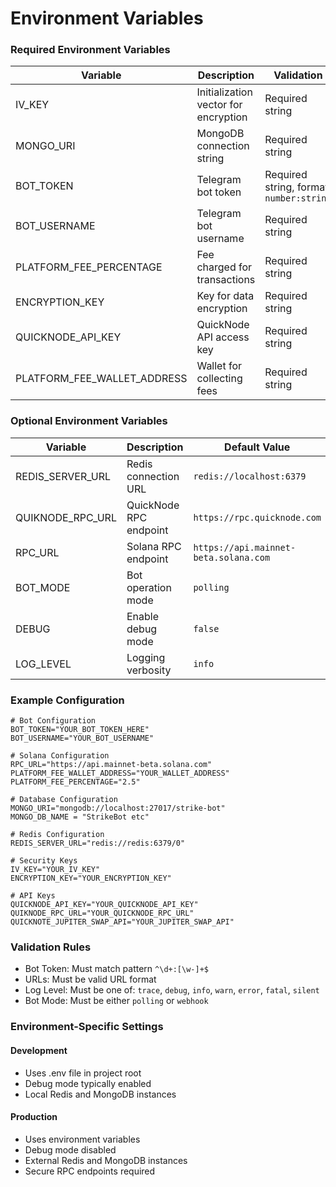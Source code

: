 # Environment Variables

### Required Environment Variables

| Variable                       | Description                          | Validation                               |
| ------------------------------ | ------------------------------------ | ---------------------------------------- |
| IV\_KEY                        | Initialization vector for encryption | Required string                          |
| MONGO\_URI                     | MongoDB connection string            | Required string                          |
| BOT\_TOKEN                     | Telegram bot token                   | Required string, format: `number:string` |
| BOT\_USERNAME                  | Telegram bot username                | Required string                          |
| PLATFORM\_FEE\_PERCENTAGE      | Fee charged for transactions         | Required string                          |
| ENCRYPTION\_KEY                | Key for data encryption              | Required string                          |
| QUICKNODE\_API\_KEY            | QuickNode API access key             | Required string                          |
| PLATFORM\_FEE\_WALLET\_ADDRESS | Wallet for collecting fees           | Required string                          |

### Optional Environment Variables

| Variable           | Description            | Default Value                         |
| ------------------ | ---------------------- | ------------------------------------- |
| REDIS\_SERVER\_URL | Redis connection URL   | `redis://localhost:6379`              |
| QUIKNODE\_RPC\_URL | QuickNode RPC endpoint | `https://rpc.quicknode.com`           |
| RPC\_URL           | Solana RPC endpoint    | `https://api.mainnet-beta.solana.com` |
| BOT\_MODE          | Bot operation mode     | `polling`                             |
| DEBUG              | Enable debug mode      | `false`                               |
| LOG\_LEVEL         | Logging verbosity      | `info`                                |

### Example Configuration

```env
# Bot Configuration
BOT_TOKEN="YOUR_BOT_TOKEN_HERE"
BOT_USERNAME="YOUR_BOT_USERNAME"

# Solana Configuration
RPC_URL="https://api.mainnet-beta.solana.com"
PLATFORM_FEE_WALLET_ADDRESS="YOUR_WALLET_ADDRESS"
PLATFORM_FEE_PERCENTAGE="2.5"

# Database Configuration
MONGO_URI="mongodb://localhost:27017/strike-bot"
MONGO_DB_NAME = "StrikeBot etc"

# Redis Configuration
REDIS_SERVER_URL="redis://redis:6379/0"

# Security Keys
IV_KEY="YOUR_IV_KEY"
ENCRYPTION_KEY="YOUR_ENCRYPTION_KEY"

# API Keys
QUICKNODE_API_KEY="YOUR_QUICKNODE_API_KEY"
QUIKNODE_RPC_URL="YOUR_QUICKNODE_RPC_URL"
QUICKNOTE_JUPITER_SWAP_API="YOUR_JUPITER_SWAP_API"
```

### Validation Rules

* Bot Token: Must match pattern `^\d+:[\w-]+$`
* URLs: Must be valid URL format
* Log Level: Must be one of: `trace`, `debug`, `info`, `warn`, `error`, `fatal`, `silent`
* Bot Mode: Must be either `polling` or `webhook`

### Environment-Specific Settings

#### Development

* Uses .env file in project root
* Debug mode typically enabled
* Local Redis and MongoDB instances

#### Production

* Uses environment variables
* Debug mode disabled
* External Redis and MongoDB instances
* Secure RPC endpoints required
